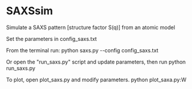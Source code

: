 # SAXSsim
Simulate a SAXS pattern [structure factor S(q)] from an atomic model


Set the parameters in config_saxs.txt

From the terminal run:
python saxs.py --config config_saxs.txt

Or open the "run_saxs.py" script and update parameters, then run 
  python run_saxs.py

To plot, open plot_saxs.py and modify parameters.
python plot_saxa.py:W
